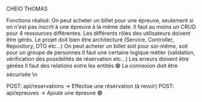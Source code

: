 CHEIO THOMAS

Fonctions réalisé:
On peut acheter un billet pour une épreuve, seulement si on n'est pas inscrit à une épreuve à la même date.
Il faut au moins un CRUD pour 4 ressources différentes.
Les différents rôles des utilisateurs doivent être gérés.
Le projet doit bien être architecturé (Service, Controller, Repository, DTO etc...)
On peut acheter un billet soit pour soi-même, soit pour un groupe de personnes
Il faut une certaine logique métier (validation, vérification des possibilités de réservation etc...)
Les erreurs doivent être gérées 
Il faut des relations entre les entités 🟢
La connexion doit être sécurisée
\n

POST: api/reservations -> Effectue une réservation (à revoir)
POST: api/epreuves -> Ajoute une épreuve 🟢
